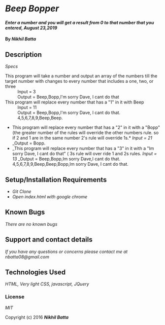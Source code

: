 # _Beep Bopper_

#### _Enter a number and you will get a result from 0 to that number that you entered, August 23,2019_

#### By _Nikhil Batta_

## Description

_Specs_

<dl>
  <dt>This program will take a number and output an array of the  numbers till the target number with changes to every number that includes a one, two, or three</dt>
    <dd>Input = 3 </dd>
    <dd>Output = Beep,Bopp,I'm sorry Dave, I cant do that </dd>
  <dt>This program will replace every number that has a "1" in it with Beep</dt>
    <dd>Input = 11</dd>
    <dd>Output = Beep,Bopp,I'm sorry Dave, I cant do that. 4,5,6,7,8,9,Beep,Beep.</dd>
</dl>


* This program will replace every number that has a "2" in it with a "Bopp"(the greater number of the rules will override the other numbers rule. so if 2 and 1 are in the same number 2's rule will override 1s.*
_Input = 21_
_Output = Bopp.
* _This program will replace every number that has a "3" in it with a "Im sorry Dave, I cant do that" ( 3s rule will over ride 1 and 2s rules. 
_Input = 13_
_Output = Beep,Bopp,Im sorry Dave,I cant do that. 4,5,6,7,8,9,Beep,Beep,Bopp,Im sorry Dave, I cant do that.

## Setup/Installation Requirements

* _Git Clone_
* _Open index.html with google chrome_

## Known Bugs

_There are no known bugs_

## Support and contact details

_If you have any questions or concerns please contact me at nbatta08@gmail.com_

## Technologies Used

_HTML, Very light CSS, javascript, JQuery_

### License

*MIT*

Copyright (c) 2016 **_Nikhil Batta_**
